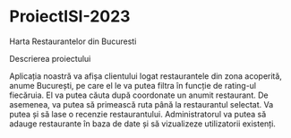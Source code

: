 # ProiectISI-2023
Harta Restaurantelor din Bucuresti

Descrierea proiectului

Aplicația noastră va afișa clientului logat restaurantele din zona acoperită, anume București, pe care el le va putea filtra în funcție de rating-ul fiecăruia.
El va putea căuta după coordonate un anumit restaurant. De asemenea, va putea să primească ruta până la restaurantul selectat. Va putea și să lase o recenzie 
restaurantului. Administratorul va putea să adauge restaurante în baza de date și să vizualizeze utilizatorii existenți.
